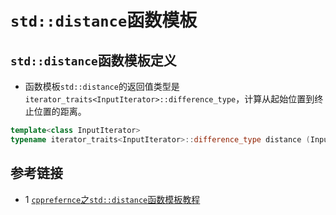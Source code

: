 # `std::distance`函数模板
## `std::distance`函数模板定义
* 函数模板`std::distance`的返回值类型是`iterator_traits<InputIterator>::difference_type`，计算从起始位置到终止位置的距离。
```c++
template<class InputIterator>  
typename iterator_traits<InputIterator>::difference_type distance (InputIterator first, InputIterator last);
```


## 参考链接
* 1 [`cpprefernce`之`std::distance`函数模板教程](https://en.cppreference.com/w/cpp/iterator/distance)